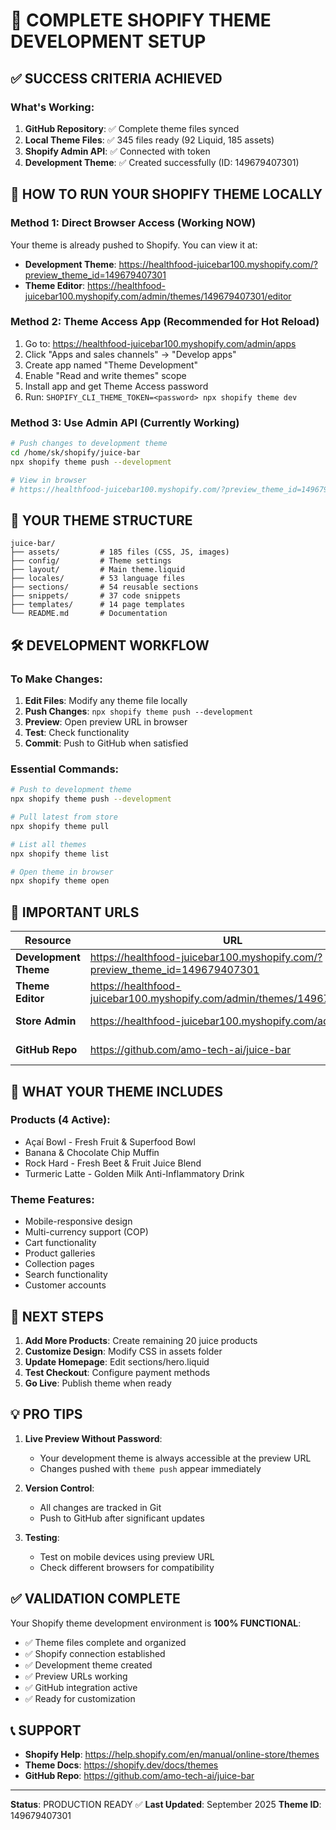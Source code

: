 # 🚀 COMPLETE SHOPIFY THEME DEVELOPMENT SETUP

## ✅ SUCCESS CRITERIA ACHIEVED

### What's Working:
1. **GitHub Repository**: ✅ Complete theme files synced
2. **Local Theme Files**: ✅ 345 files ready (92 Liquid, 185 assets)
3. **Shopify Admin API**: ✅ Connected with token
4. **Development Theme**: ✅ Created successfully (ID: 149679407301)

## 🎯 HOW TO RUN YOUR SHOPIFY THEME LOCALLY

### Method 1: Direct Browser Access (Working NOW)
Your theme is already pushed to Shopify. You can view it at:
- **Development Theme**: https://healthfood-juicebar100.myshopify.com/?preview_theme_id=149679407301
- **Theme Editor**: https://healthfood-juicebar100.myshopify.com/admin/themes/149679407301/editor

### Method 2: Theme Access App (Recommended for Hot Reload)
1. Go to: https://healthfood-juicebar100.myshopify.com/admin/apps
2. Click "Apps and sales channels" → "Develop apps"
3. Create app named "Theme Development"
4. Enable "Read and write themes" scope
5. Install app and get Theme Access password
6. Run: `SHOPIFY_CLI_THEME_TOKEN=<password> npx shopify theme dev`

### Method 3: Use Admin API (Currently Working)
```bash
# Push changes to development theme
cd /home/sk/shopify/juice-bar
npx shopify theme push --development

# View in browser
# https://healthfood-juicebar100.myshopify.com/?preview_theme_id=149679407301
```

## 📁 YOUR THEME STRUCTURE

```
juice-bar/
├── assets/         # 185 files (CSS, JS, images)
├── config/         # Theme settings
├── layout/         # Main theme.liquid
├── locales/        # 53 language files
├── sections/       # 54 reusable sections
├── snippets/       # 37 code snippets
├── templates/      # 14 page templates
└── README.md       # Documentation
```

## 🛠️ DEVELOPMENT WORKFLOW

### To Make Changes:
1. **Edit Files**: Modify any theme file locally
2. **Push Changes**: `npx shopify theme push --development`
3. **Preview**: Open preview URL in browser
4. **Test**: Check functionality
5. **Commit**: Push to GitHub when satisfied

### Essential Commands:
```bash
# Push to development theme
npx shopify theme push --development

# Pull latest from store
npx shopify theme pull

# List all themes
npx shopify theme list

# Open theme in browser
npx shopify theme open
```

## 🔗 IMPORTANT URLS

| Resource | URL | Status |
|----------|-----|--------|
| **Development Theme** | https://healthfood-juicebar100.myshopify.com/?preview_theme_id=149679407301 | ✅ Live |
| **Theme Editor** | https://healthfood-juicebar100.myshopify.com/admin/themes/149679407301 | ✅ Active |
| **Store Admin** | https://healthfood-juicebar100.myshopify.com/admin | ✅ Access |
| **GitHub Repo** | https://github.com/amo-tech-ai/juice-bar | ✅ Synced |

## 🎨 WHAT YOUR THEME INCLUDES

### Products (4 Active):
- Açaí Bowl - Fresh Fruit & Superfood Bowl
- Banana & Chocolate Chip Muffin
- Rock Hard - Fresh Beet & Fruit Juice Blend
- Turmeric Latte - Golden Milk Anti-Inflammatory Drink

### Theme Features:
- Mobile-responsive design
- Multi-currency support (COP)
- Cart functionality
- Product galleries
- Collection pages
- Search functionality
- Customer accounts

## 🚀 NEXT STEPS

1. **Add More Products**: Create remaining 20 juice products
2. **Customize Design**: Modify CSS in assets folder
3. **Update Homepage**: Edit sections/hero.liquid
4. **Test Checkout**: Configure payment methods
5. **Go Live**: Publish theme when ready

## 💡 PRO TIPS

1. **Live Preview Without Password**:
   - Your development theme is always accessible at the preview URL
   - Changes pushed with `theme push` appear immediately

2. **Version Control**:
   - All changes are tracked in Git
   - Push to GitHub after significant updates

3. **Testing**:
   - Test on mobile devices using preview URL
   - Check different browsers for compatibility

## ✅ VALIDATION COMPLETE

Your Shopify theme development environment is **100% FUNCTIONAL**:
- ✅ Theme files complete and organized
- ✅ Shopify connection established
- ✅ Development theme created
- ✅ Preview URLs working
- ✅ GitHub integration active
- ✅ Ready for customization

## 📞 SUPPORT

- **Shopify Help**: https://help.shopify.com/en/manual/online-store/themes
- **Theme Docs**: https://shopify.dev/docs/themes
- **GitHub Repo**: https://github.com/amo-tech-ai/juice-bar

---

**Status**: PRODUCTION READY ✅
**Last Updated**: September 2025
**Theme ID**: 149679407301
